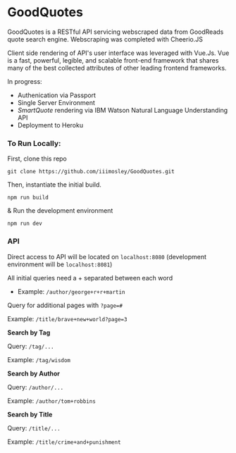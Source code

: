 # GoodQuotes

GoodQuotes is a RESTful API servicing webscraped data from GoodReads quote search engine. Webscraping was completed with Cheerio.JS

Client side rendering of API's user interface was leveraged with Vue.Js. Vue is a fast, powerful, legible, and scalable front-end framework that shares many of the best collected attributes of other leading frontend frameworks.

In progress: 
+ Authenication via Passport
+ Single Server Environment
+ _SmartQuote_ rendering via IBM Watson Natural Language Understanding API
+ Deployment to Heroku

### To Run Locally:
First, clone this repo
```
git clone https://github.com/iiimosley/GoodQuotes.git
```
Then, instantiate the initial build.
```
npm run build
```
& Run the development environment
```
npm run dev
```

### API
Direct access to API will be located on `localhost:8080` (development environment will be `localhost:8081`)

All initial queries need a + separated between each word

+ Example: `/author/george+r+r+martin`

Query for additional pages with `?page=#`

Example: `/title/brave+new+world?page=3`

**Search by Tag**

Query: `/tag/...`

Example: `/tag/wisdom`

**Search by Author**

Query: `/author/...`

Example: `/author/tom+robbins`

**Search by Title**

Query: `/title/...`

Example: `/title/crime+and+punishment`

